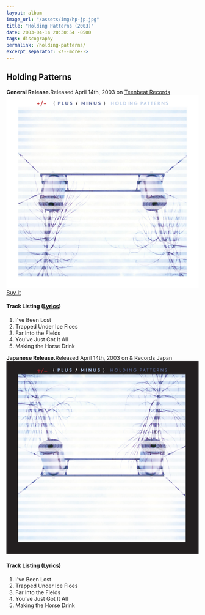 ```yaml
---
layout: album
image_url: "/assets/img/hp-jp.jpg"
title: "Holding Patterns (2003)"
date: 2003-04-14 20:30:54 -0500
tags: discography
permalink: /holding-patterns/
excerpt_separator: <!--more-->
---
```


<!--more-->

## Holding Patterns

<div id="release-info">
    <b>General Release.</b>Released April 14th, 2003 on <a href="https://www.teenbeatrecords.com/items/343.html">Teenbeat Records</a>
</div>

<div id="container">
    <div id="release-container">
        <div id="artwork">
            <a href="/assets/img/hp.jpg" alt="Full res version"><img src="/assets/img/hp.jpg"/></a>
            <div id="buy-album-btn">
                <div class="button-sm">
                    <a href="/store/#holding-patterns">Buy It</a>
                </div>
            </div>
        </div>
        <div id="tracklist">
            <h4>Track Listing (<a href="/lyrics/#holding-patterns-album">Lyrics</a>)</h4>
            <ol>
                <li>I've Been Lost</li>
                <li>Trapped Under Ice Floes</li>
                <li>Far Into the Fields</li>
                <li>You've Just Got It All</li>
                <li>Making the Horse Drink</li>
            </ol>
        </div>
    </div>
</div>

<div id="release-info">
    <b>Japanese Release.</b>Released April 14th, 2003 on & Records Japan  
</div>

<div id="container">
    <div id="release-container">
        <div id="artwork">
            <a href="/assets/img/hp-jp.jpg" alt="Full res version"><img src="/assets/img/hp-jp.jpg"/></a>
        </div>
        <div id="tracklist">
            <h4>Track Listing (<a href="/lyrics/#holding-patterns-album">Lyrics</a>)</h4>
            <ol>
                <li>I've Been Lost</li>
                <li>Trapped Under Ice Floes</li>
                <li>Far Into the Fields</li>
                <li>You've Just Got It All</li>
                <li>Making the Horse Drink</li>
            </ol>
        </div>
    </div>
</div>
